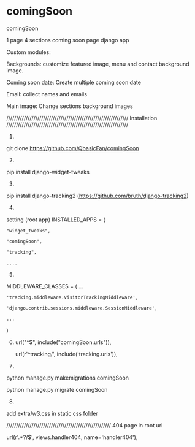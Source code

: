# comingSoon
comingSoon

1 page 
4 sections 
coming soon page 
 django app
 
Custom modules:

Backgrounds:
customize featured image, menu and contact background image.

Coming soon date:
Create multiple coming soon date

Email:
collect names and emails 

Main image: 
Change sections background images 

///////////////////////////////////////////////////////////////
                  Installation 
///////////////////////////////////////////////////////////////

1)
git clone https://github.com/QbasicFan/comingSoon

2)
pip install django-widget-tweaks


3)
pip install django-tracking2
(https://github.com/bruth/django-tracking2)

4)
setting (root app)
INSTALLED_APPS = (

    "widget_tweaks",
    
    "comingSoon",
    
    "tracking",
    
    ....

5)
MIDDLEWARE_CLASSES = (
    ...
    
    'tracking.middleware.VisitorTrackingMiddleware',
    
    'django.contrib.sessions.middleware.SessionMiddleware',
    
    ...
    
)

    
6)
    url("^$", include("comingSoon.urls")),
    
    url(r'^tracking/', include('tracking.urls')),

7) 
python manage.py makemigrations comingSoon

python manage.py migrate comingSoon

8) 
add extra/w3.css in static css folder

//////////////////////////////////////////////////////
404 page 
in root url

url(r'.*?/$', views.handler404, name='handler404'),

